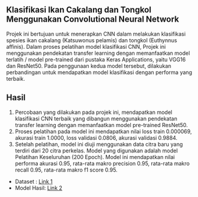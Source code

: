 ## Klasifikasi Ikan Cakalang dan Tongkol Menggunakan Convolutional Neural Network
Projek ini bertujuan untuk menerapkan CNN dalam melakukan klasifikasi spesies  ikan  cakalang (Katsuwonus pelamis)  dan  tongkol (Euthynnus  affinis).
Dalam  proses  pelatihan model   klasifikasi   CNN,   Projek   ini   menggunakan pendekatan transfer  learning  dengan  memanfaatkan  model terlatih / model pre-trained dari pustaka Keras Applications, yaitu VGG16 dan ResNet50. Pada penggunaan kedua model tersebut,  dilakukan  perbandingan  untuk  mendapatkan  model klasifikasi dengan performa yang terbaik.
## Hasil
1. Percobaan yang dilakukan pada projek ini, mendapatkan model klasifikasi CNN terbaik yang dibangun  menggunakan pendekatan transfer learning dengan memanfaatkan model pre-trained ResNet50.
2. Proses pelatihan pada model ini mendapatkan nilai loss train 0.000069, akurasi train 1.0000, loss validasi 0.0806, akurasi validasi  0.9884.
3. Setelah  pelatihan,  model  ini  diuji menggunakan data citra baru yang terdiri dari 20 citra perkelas. Model yang digunakan adalah model Pelatihan Keseluruhan (200 Epoch). Model ini mendapatkan nilai performa akurasi 0.95, rata-rata  makro precision 0.95,  rata-rata  makro recall 0.95, rata-rata makro f1 score 0.95.

- Dataset : [Link 1](https://drive.google.com/file/d/1-gkYMouqtRfol-EqKwfBG4qpKJgzaPET/view?usp=drive_link)
- Model Hasil: [Link 2](https://drive.google.com/file/d/1bRxdTIKUDV2ftIRmJncvCGtePHzolU_w/view?usp=drive_link)
